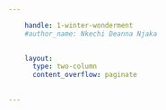 ```yaml
---

    handle: 1-winter-wonderment
    #author_name: Nkechi Deanna Njaka 
    

    layout:
      type: two-column
      content_overflow: paginate
      
        
---
```


<img src="../assets/winter-wonderment/winter-season2.jpg" alt=""> 

<img src="../assets/winter-wonderment/summer-season3.jpg" alt=""> 

<img src="../assets/winter-wonderment/spring-season2.jpg" alt=""> 

<img src="../assets/winter-wonderment/autumn-season.png" alt=""> 

